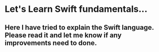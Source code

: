 # Let's Learn Swift fundamentals...

## Here I have tried to explain the Swift language. Please read it and let me know if any improvements need to done.

